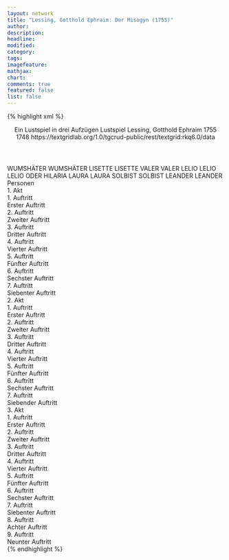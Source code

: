 ```yaml
---
layout: network
title: "Lessing, Gotthold Ephraim: Der Misogyn (1755)"
author:
description:
headline:
modified:
category:
tags:
imagefeature:
mathjax:
chart:
comments: true
featured: false
list: false
---
```

{% highlight xml %}
<?xml-model href="https://raw.githubusercontent.com/DLiNa/project/master/rules/lina.rnc"?><?xml-model href="https://raw.githubusercontent.com/DLiNa/project/master/rules/lina.sch"?>
<play xmlns="http://lina.digital">
  <header>
    <title>Der Misogyn</title>
    <subtitle>Ein Lustspiel in drei Aufzügen</subtitle>
    <genretitle>Lustspiel</genretitle>
    <author>Lessing, Gotthold Ephraim</author>
    <date type="print" when="1755">1755</date>
    <date type="premiere"/>
    <date type="written" when="1748">1748</date>
    <source>https://textgridlab.org/1.0/tgcrud-public/rest/textgrid:rkq6.0/data</source>
  </header>
  <personae>
    <character>
      <name>WUMSHÄTER</name>
      <alias xml:id="wumshäter">
        <name>WUMSHÄTER</name>
      </alias>
    </character>
    <character>
      <name>LISETTE</name>
      <alias xml:id="lisette">
        <name>LISETTE</name>
      </alias>
    </character>
    <character>
      <name>VALER</name>
      <alias xml:id="valer">
        <name>VALER</name>
      </alias>
    </character>
    <character>
      <name>LELIO</name>
      <alias xml:id="lelio">
        <name>LELIO</name>
      </alias>
      <alias xml:id="lelio_oder_hilaria">
        <name>LELIO ODER HILARIA</name>
      </alias>
    </character>
    <character>
      <name>LAURA</name>
      <alias xml:id="laura">
        <name>LAURA</name>
      </alias>
    </character>
    <character>
      <name>SOLBIST</name>
      <alias xml:id="solbist">
        <name>SOLBIST</name>
      </alias>
    </character>
    <character>
      <name>LEANDER</name>
      <alias xml:id="leander">
        <name>LEANDER</name>
      </alias>
    </character>
  </personae>
  <text>
    <div>
      <head>Personen</head>
    </div>
    <div>
      <head>1. Akt</head>
      <div>
        <head>1. Auftritt</head>
        <div>
          <head>Erster Auftritt</head>
          <sp who="#wumshäter">
            <amount n="16" unit="speech_acts"/>
            <amount n="242" unit="words"/>
            <amount n="13" unit="lines"/>
            <amount n="1285" unit="chars"/>
          </sp>
          <sp who="#lisette">
            <amount n="16" unit="speech_acts"/>
            <amount n="130" unit="words"/>
            <amount n="16" unit="lines"/>
            <amount n="661" unit="chars"/>
          </sp>
        </div>
      </div>
      <div>
        <head>2. Auftritt</head>
        <div>
          <head>Zweiter Auftritt</head>
          <sp who="#wumshäter">
            <amount n="13" unit="speech_acts"/>
            <amount n="796" unit="words"/>
            <amount n="1" unit="lines"/>
            <amount n="4234" unit="chars"/>
          </sp>
          <sp who="#valer">
            <amount n="12" unit="speech_acts"/>
            <amount n="298" unit="words"/>
            <amount n="5" unit="lines"/>
            <amount n="1543" unit="chars"/>
          </sp>
        </div>
      </div>
      <div>
        <head>3. Auftritt</head>
        <div>
          <head>Dritter Auftritt</head>
          <sp who="#valer">
            <amount n="9" unit="speech_acts"/>
            <amount n="161" unit="words"/>
            <amount n="6" unit="lines"/>
            <amount n="881" unit="chars"/>
          </sp>
          <sp who="#wumshäter">
            <amount n="13" unit="speech_acts"/>
            <amount n="581" unit="words"/>
            <amount n="2" unit="lines"/>
            <amount n="3178" unit="chars"/>
          </sp>
          <sp who="#lelio">
            <amount n="12" unit="speech_acts"/>
            <amount n="442" unit="words"/>
            <amount n="4" unit="lines"/>
            <amount n="2445" unit="chars"/>
          </sp>
        </div>
      </div>
      <div>
        <head>4. Auftritt</head>
        <div>
          <head>Vierter Auftritt</head>
          <sp who="#valer">
            <amount n="11" unit="speech_acts"/>
            <amount n="634" unit="words"/>
            <amount n="4" unit="lines"/>
            <amount n="3593" unit="chars"/>
          </sp>
          <sp who="#lelio">
            <amount n="10" unit="speech_acts"/>
            <amount n="201" unit="words"/>
            <amount n="5" unit="lines"/>
            <amount n="1121" unit="chars"/>
          </sp>
        </div>
      </div>
      <div>
        <head>5. Auftritt</head>
        <div>
          <head>Fünfter Auftritt</head>
          <sp who="#wumshäter">
            <amount n="11" unit="speech_acts"/>
            <amount n="269" unit="words"/>
            <amount n="5" unit="lines"/>
            <amount n="1485" unit="chars"/>
          </sp>
          <sp who="#lelio">
            <amount n="8" unit="speech_acts"/>
            <amount n="281" unit="words"/>
            <amount n="4" unit="lines"/>
            <amount n="1647" unit="chars"/>
          </sp>
          <sp who="#valer">
            <amount n="3" unit="speech_acts"/>
            <amount n="152" unit="words"/>
            <amount n="1" unit="lines"/>
            <amount n="887" unit="chars"/>
          </sp>
        </div>
      </div>
      <div>
        <head>6. Auftritt</head>
        <div>
          <head>Sechster Auftritt</head>
          <sp who="#laura">
            <amount n="12" unit="speech_acts"/>
            <amount n="247" unit="words"/>
            <amount n="6" unit="lines"/>
            <amount n="1396" unit="chars"/>
          </sp>
          <sp who="#wumshäter">
            <amount n="12" unit="speech_acts"/>
            <amount n="305" unit="words"/>
            <amount n="9" unit="lines"/>
            <amount n="1687" unit="chars"/>
          </sp>
          <sp who="#valer">
            <amount n="6" unit="speech_acts"/>
            <amount n="61" unit="words"/>
            <amount n="5" unit="lines"/>
            <amount n="344" unit="chars"/>
          </sp>
          <sp who="#lelio">
            <amount n="3" unit="speech_acts"/>
            <amount n="13" unit="words"/>
            <amount n="3" unit="lines"/>
            <amount n="59" unit="chars"/>
          </sp>
        </div>
      </div>
      <div>
        <head>7. Auftritt</head>
        <div>
          <head>Siebenter Auftritt</head>
          <sp who="#valer">
            <amount n="12" unit="speech_acts"/>
            <amount n="263" unit="words"/>
            <amount n="7" unit="lines"/>
            <amount n="1403" unit="chars"/>
          </sp>
          <sp who="#laura">
            <amount n="12" unit="speech_acts"/>
            <amount n="406" unit="words"/>
            <amount n="6" unit="lines"/>
            <amount n="2220" unit="chars"/>
          </sp>
        </div>
      </div>
    </div>
    <div>
      <head>2. Akt</head>
      <div>
        <head>1. Auftritt</head>
        <div>
          <head>Erster Auftritt</head>
          <sp who="#lelio_oder_hilaria">
            <amount n="1" unit="speech_acts"/>
            <amount n="50" unit="words"/>
            <amount n="291" unit="chars"/>
          </sp>
        </div>
      </div>
      <div>
        <head>2. Auftritt</head>
        <div>
          <head>Zweiter Auftritt</head>
          <sp who="#laura">
            <amount n="22" unit="speech_acts"/>
            <amount n="333" unit="words"/>
            <amount n="17" unit="lines"/>
            <amount n="1842" unit="chars"/>
          </sp>
          <sp who="#lelio">
            <amount n="21" unit="speech_acts"/>
            <amount n="609" unit="words"/>
            <amount n="12" unit="lines"/>
            <amount n="3484" unit="chars"/>
          </sp>
        </div>
      </div>
      <div>
        <head>3. Auftritt</head>
        <div>
          <head>Dritter Auftritt</head>
          <sp who="#lelio">
            <amount n="1" unit="speech_acts"/>
            <amount n="22" unit="words"/>
            <amount n="116" unit="chars"/>
          </sp>
          <sp who="#wumshäter">
            <amount n="1" unit="speech_acts"/>
            <amount n="121" unit="words"/>
            <amount n="666" unit="chars"/>
          </sp>
          <sp who="#valer">
            <amount n="1" unit="speech_acts"/>
            <amount n="10" unit="words"/>
            <amount n="1" unit="lines"/>
            <amount n="53" unit="chars"/>
          </sp>
        </div>
      </div>
      <div>
        <head>4. Auftritt</head>
        <div>
          <head>Vierter Auftritt</head>
          <sp who="#wumshäter">
            <amount n="5" unit="speech_acts"/>
            <amount n="55" unit="words"/>
            <amount n="4" unit="lines"/>
            <amount n="277" unit="chars"/>
          </sp>
          <sp who="#solbist">
            <amount n="9" unit="speech_acts"/>
            <amount n="226" unit="words"/>
            <amount n="5" unit="lines"/>
            <amount n="1259" unit="chars"/>
          </sp>
          <sp who="#valer">
            <amount n="1" unit="speech_acts"/>
            <amount n="20" unit="words"/>
            <amount n="118" unit="chars"/>
          </sp>
          <sp who="#lelio">
            <amount n="7" unit="speech_acts"/>
            <amount n="97" unit="words"/>
            <amount n="5" unit="lines"/>
            <amount n="538" unit="chars"/>
          </sp>
        </div>
      </div>
      <div>
        <head>5. Auftritt</head>
        <div>
          <head>Fünfter Auftritt</head>
          <sp who="#wumshäter">
            <amount n="32" unit="speech_acts"/>
            <amount n="704" unit="words"/>
            <amount n="21" unit="lines"/>
            <amount n="3816" unit="chars"/>
          </sp>
          <sp who="#solbist">
            <amount n="32" unit="speech_acts"/>
            <amount n="1054" unit="words"/>
            <amount n="17" unit="lines"/>
            <amount n="5831" unit="chars"/>
          </sp>
        </div>
      </div>
      <div>
        <head>6. Auftritt</head>
        <div>
          <head>Sechster Auftritt</head>
          <sp who="#solbist">
            <amount n="7" unit="speech_acts"/>
            <amount n="515" unit="words"/>
            <amount n="2" unit="lines"/>
            <amount n="2875" unit="chars"/>
          </sp>
          <sp who="#lisette">
            <amount n="7" unit="speech_acts"/>
            <amount n="188" unit="words"/>
            <amount n="4" unit="lines"/>
            <amount n="1041" unit="chars"/>
          </sp>
        </div>
      </div>
      <div>
        <head>7. Auftritt</head>
        <div>
          <head>Siebender Auftritt</head>
          <sp who="#wumshäter">
            <amount n="6" unit="speech_acts"/>
            <amount n="74" unit="words"/>
            <amount n="5" unit="lines"/>
            <amount n="382" unit="chars"/>
          </sp>
          <sp who="#lisette">
            <amount n="6" unit="speech_acts"/>
            <amount n="102" unit="words"/>
            <amount n="4" unit="lines"/>
            <amount n="549" unit="chars"/>
          </sp>
        </div>
      </div>
    </div>
    <div>
      <head>3. Akt</head>
      <div>
        <head>1. Auftritt</head>
        <div>
          <head>Erster Auftritt</head>
          <sp who="#lisette">
            <amount n="8" unit="speech_acts"/>
            <amount n="200" unit="words"/>
            <amount n="4" unit="lines"/>
            <amount n="1184" unit="chars"/>
          </sp>
          <sp who="#laura">
            <amount n="7" unit="speech_acts"/>
            <amount n="387" unit="words"/>
            <amount n="1" unit="lines"/>
            <amount n="2155" unit="chars"/>
          </sp>
        </div>
      </div>
      <div>
        <head>2. Auftritt</head>
        <div>
          <head>Zweiter Auftritt</head>
          <sp who="#wumshäter">
            <amount n="4" unit="speech_acts"/>
            <amount n="154" unit="words"/>
            <amount n="1" unit="lines"/>
            <amount n="890" unit="chars"/>
          </sp>
          <sp who="#lisette">
            <amount n="2" unit="speech_acts"/>
            <amount n="48" unit="words"/>
            <amount n="1" unit="lines"/>
            <amount n="248" unit="chars"/>
          </sp>
          <sp who="#laura">
            <amount n="1" unit="speech_acts"/>
            <amount n="50" unit="words"/>
            <amount n="283" unit="chars"/>
          </sp>
        </div>
      </div>
      <div>
        <head>3. Auftritt</head>
        <div>
          <head>Dritter Auftritt</head>
          <sp who="#valer">
            <amount n="2" unit="speech_acts"/>
            <amount n="95" unit="words"/>
            <amount n="538" unit="chars"/>
          </sp>
          <sp who="#wumshäter">
            <amount n="1" unit="speech_acts"/>
            <amount n="46" unit="words"/>
            <amount n="243" unit="chars"/>
          </sp>
          <sp who="#laura">
            <amount n="1" unit="speech_acts"/>
            <amount n="23" unit="words"/>
            <amount n="130" unit="chars"/>
          </sp>
        </div>
      </div>
      <div>
        <head>4. Auftritt</head>
        <div>
          <head>Vierter Auftritt</head>
          <sp who="#valer">
            <amount n="7" unit="speech_acts"/>
            <amount n="101" unit="words"/>
            <amount n="6" unit="lines"/>
            <amount n="548" unit="chars"/>
          </sp>
          <sp who="#lelio">
            <amount n="4" unit="speech_acts"/>
            <amount n="126" unit="words"/>
            <amount n="1" unit="lines"/>
            <amount n="728" unit="chars"/>
          </sp>
          <sp who="#wumshäter">
            <amount n="11" unit="speech_acts"/>
            <amount n="499" unit="words"/>
            <amount n="4" unit="lines"/>
            <amount n="2831" unit="chars"/>
          </sp>
          <sp who="#laura">
            <amount n="5" unit="speech_acts"/>
            <amount n="125" unit="words"/>
            <amount n="2" unit="lines"/>
            <amount n="695" unit="chars"/>
          </sp>
        </div>
      </div>
      <div>
        <head>5. Auftritt</head>
        <div>
          <head>Fünfter Auftritt</head>
          <sp who="#laura">
            <amount n="1" unit="speech_acts"/>
            <amount n="46" unit="words"/>
            <amount n="246" unit="chars"/>
          </sp>
          <sp who="#lelio">
            <amount n="1" unit="speech_acts"/>
            <amount n="153" unit="words"/>
            <amount n="849" unit="chars"/>
          </sp>
        </div>
      </div>
      <div>
        <head>6. Auftritt</head>
        <div>
          <head>Sechster Auftritt</head>
          <sp who="#laura">
            <amount n="5" unit="speech_acts"/>
            <amount n="145" unit="words"/>
            <amount n="2" unit="lines"/>
            <amount n="767" unit="chars"/>
          </sp>
          <sp who="#lisette">
            <amount n="5" unit="speech_acts"/>
            <amount n="187" unit="words"/>
            <amount n="1051" unit="chars"/>
          </sp>
        </div>
      </div>
      <div>
        <head>7. Auftritt</head>
        <div>
          <head>Siebenter Auftritt</head>
          <sp who="#wumshäter">
            <amount n="5" unit="speech_acts"/>
            <amount n="102" unit="words"/>
            <amount n="2" unit="lines"/>
            <amount n="535" unit="chars"/>
          </sp>
          <sp who="#leander">
            <amount n="2" unit="speech_acts"/>
            <amount n="42" unit="words"/>
            <amount n="1" unit="lines"/>
            <amount n="233" unit="chars"/>
          </sp>
          <sp who="#laura">
            <amount n="2" unit="speech_acts"/>
            <amount n="70" unit="words"/>
            <amount n="1" unit="lines"/>
            <amount n="406" unit="chars"/>
          </sp>
          <sp who="#lisette">
            <amount n="1" unit="speech_acts"/>
            <amount n="16" unit="words"/>
            <amount n="1" unit="lines"/>
            <amount n="78" unit="chars"/>
          </sp>
        </div>
      </div>
      <div>
        <head>8. Auftritt</head>
        <div>
          <head>Achter Auftritt</head>
          <sp who="#valer">
            <amount n="9" unit="speech_acts"/>
            <amount n="245" unit="words"/>
            <amount n="4" unit="lines"/>
            <amount n="1420" unit="chars"/>
          </sp>
          <sp who="#laura">
            <amount n="1" unit="speech_acts"/>
            <amount n="35" unit="words"/>
            <amount n="195" unit="chars"/>
          </sp>
          <sp who="#leander">
            <amount n="4" unit="speech_acts"/>
            <amount n="53" unit="words"/>
            <amount n="3" unit="lines"/>
            <amount n="293" unit="chars"/>
          </sp>
          <sp who="#wumshäter">
            <amount n="8" unit="speech_acts"/>
            <amount n="237" unit="words"/>
            <amount n="2" unit="lines"/>
            <amount n="1318" unit="chars"/>
          </sp>
        </div>
      </div>
      <div>
        <head>9. Auftritt</head>
        <div>
          <head>Neunter Auftritt</head>
          <sp who="#lelio">
            <amount n="8" unit="speech_acts"/>
            <amount n="129" unit="words"/>
            <amount n="6" unit="lines"/>
            <amount n="712" unit="chars"/>
          </sp>
          <sp who="#wumshäter">
            <amount n="12" unit="speech_acts"/>
            <amount n="282" unit="words"/>
            <amount n="9" unit="lines"/>
            <amount n="1532" unit="chars"/>
          </sp>
          <sp who="#lisette">
            <amount n="3" unit="speech_acts"/>
            <amount n="46" unit="words"/>
            <amount n="2" unit="lines"/>
            <amount n="282" unit="chars"/>
          </sp>
          <sp who="#valer">
            <amount n="4" unit="speech_acts"/>
            <amount n="96" unit="words"/>
            <amount n="2" unit="lines"/>
            <amount n="557" unit="chars"/>
          </sp>
          <sp who="#laura">
            <amount n="2" unit="speech_acts"/>
            <amount n="78" unit="words"/>
            <amount n="488" unit="chars"/>
          </sp>
          <sp who="#leander">
            <amount n="1" unit="speech_acts"/>
            <amount n="5" unit="words"/>
            <amount n="1" unit="lines"/>
            <amount n="22" unit="chars"/>
          </sp>
        </div>
      </div>
    </div>
  </text>
</play>
{% endhighlight %}